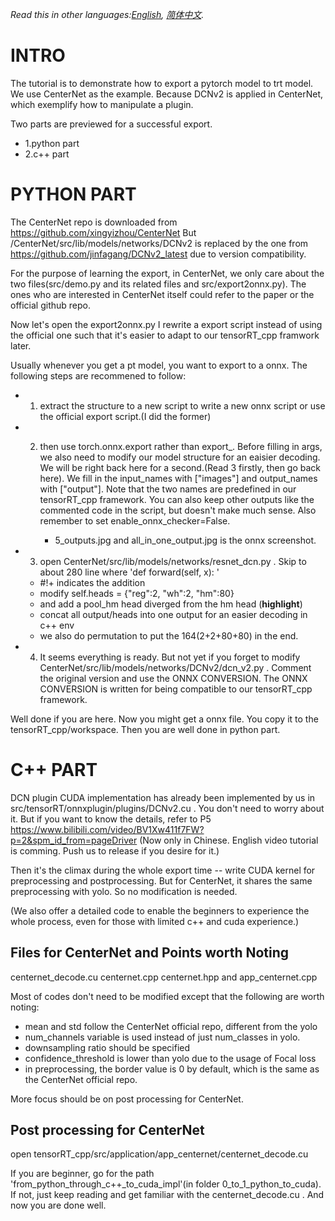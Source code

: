 
*Read this in other languages:[English](README.md), [简体中文](README.zh-cn.md).*

# INTRO
The tutorial is to demonstrate how to export a pytorch model to trt model. We use CenterNet as the example. Because DCNv2 is applied in CenterNet, which exemplify how to manipulate a plugin.

Two parts are previewed for a successful export.
- 1.python part
- 2.c++ part

# PYTHON PART

The CenterNet repo is downloaded from https://github.com/xingyizhou/CenterNet
But /CenterNet/src/lib/models/networks/DCNv2 is replaced by the one from https://github.com/jinfagang/DCNv2_latest due to version compatibility.

For the purpose of learning the export, in CenterNet, we only care about the two files(src/demo.py and its related files and src/export2onnx.py). The ones who are interested in CenterNet itself could refer to the paper or the official github repo.

Now let's open the export2onnx.py
I rewrite a export script instead of using the official one such that it's easier to adapt to our tensorRT_cpp framwork later.

Usually whenever you get a pt model, you want to export to a onnx. The following steps are recommened to follow:
- 1. extract the structure to a new script to write a new onnx script or use the official export script.(I did the former)

- 2. then use torch.onnx.export rather than export_. Before filling in args, we also need to modify our model structure for an eaisier decoding. We will be right back here for a second.(Read 3 firstly, then go back here). We fill in the input_names with ["images"] and output_names with ["output"]. Note that the two names are predefined in our tensorRT_cpp framework. You can also keep other outputs like the commented code in the script, but doesn't make much sense. Also remember to set enable_onnx_checker=False.

        - 5_outputs.jpg and all_in_one_output.jpg is the onnx screenshot.



- 3. open CenterNet/src/lib/models/networks/resnet_dcn.py . Skip to about 280 line where 'def forward(self, x): '

    - #!+ indicates the addition
    - modify self.heads = {"reg":2, "wh":2, "hm":80} 
    - and add a pool_hm head diverged from the hm head (<b>highlight</b>)
    - concat all output/heads into one output for an easier decoding in c++ env
    - we also do permutation to put the 164(2+2+80+80) in the end.

- 4. It seems everything is ready. But not yet if you forget to modify CenterNet/src/lib/models/networks/DCNv2/dcn_v2.py . Comment the original version and use the ONNX CONVERSION. The ONNX CONVERSION is written for being compatible to our tensorRT_cpp framework.


Well done if you are here. Now you might get a onnx file. You copy it to the tensorRT_cpp/workspace. Then you are well done in python part.



# C++ PART
DCN plugin CUDA implementation has already been implemented by us in src/tensorRT/onnxplugin/plugins/DCNv2.cu . You don't need to worry about it. But if you want to know the details, refer to P5 https://www.bilibili.com/video/BV1Xw411f7FW?p=2&spm_id_from=pageDriver (Now only in Chinese. English video tutorial is comming. Push us to release if you desire for it.)

Then it's the climax during the whole export time -- write CUDA kernel for preprocessing and postprocessing. But for CenterNet, it shares the same preprocessing with yolo. So no modification is needed. 

(We also offer a detailed code to enable the beginners to experience the whole process, even for those with limited c++ and cuda experience.)

## Files for CenterNet and Points worth Noting
centernet_decode.cu centernet.cpp centernet.hpp and app_centernet.cpp

Most of codes don't need to be modified except that the following are worth noting:
- mean and std follow the CenterNet official repo, different from the yolo
- num_channels variable is used instead of just num_classes in yolo.
- downsampling ratio should be specified
- confidence_threshold is lower than yolo due to the usage of Focal loss
- in preprocessing, the border value is 0 by default, which is the same as the CenterNet official repo.

More focus should be on post processing for CenterNet.


## Post processing for CenterNet

open tensorRT_cpp/src/application/app_centernet/centernet_decode.cu

If you are beginner, go for the path 'from_python_through_c++_to_cuda_impl'(in folder 0_to_1_python_to_cuda). If not, just keep reading and get familiar with the centernet_decode.cu . And now you are done well.





























